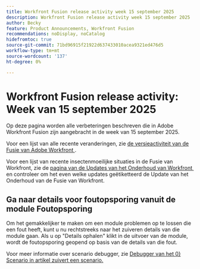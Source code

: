 ```yaml
---
title: Workfront Fusion release activity week 15 september 2025
description: Workfront Fusion release activity week 15 september 2025
author: Becky
feature: Product Announcements, Workfront Fusion
recommendations: noDisplay, noCatalog
hidefromtoc: true
source-git-commit: 71bd96915f21922d637433010acea9321ed476d5
workflow-type: tm+mt
source-wordcount: '137'
ht-degree: 0%

---
```


# Workfront Fusion release activity: Week van 15 september 2025

Op deze pagina worden alle verbeteringen beschreven die in Adobe Workfront Fusion zijn aangebracht in de week van 15 september 2025.

Voor een lijst van alle recente veranderingen, zie [&#x200B; de versieactiviteit van de Fusie van Adobe Workfront &#x200B;](/help/workfront-fusion/fusion-product-releases/fusion-release-activity.md).

Voor een lijst van recente insectenmoeilijke situaties in de Fusie van Workfront, zie de [&#x200B; pagina van de Updates van het Onderhoud van Workfront &#x200B;](https://experienceleague.adobe.com/nl/docs/workfront-known-issues/releases/current-updates) en controleer om het even welke updates geëtiketteerd de Update van het Onderhoud van de Fusie van Workfront.

## Ga naar details voor foutopsporing vanuit de module Foutopsporing

Om het gemakkelijker te maken om een module problemen op te lossen die een fout heeft, kunt u nu rechtstreeks naar het zuiveren details van die module gaan. Als u op &quot;Details ophalen&quot; klikt in de uitvoer van de module, wordt de foutopsporing geopend op basis van de details van die fout.

Voor meer informatie over scenario debugger, zie [&#x200B; Debugger van het 0&rbrace; Scenario in artikel zuivert een scenario.](/help/workfront-fusion/manage-scenarios/debug-a-scenario.md#scenario-debugger)

